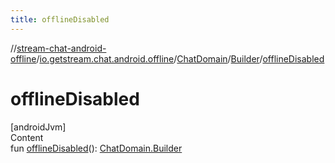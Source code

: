```yaml
---
title: offlineDisabled
---
```

//[stream-chat-android-offline](../../../../index.md)/[io.getstream.chat.android.offline](../../index.md)/[ChatDomain](../index.md)/[Builder](index.md)/[offlineDisabled](offlineDisabled.md)



# offlineDisabled  
[androidJvm]  
Content  
fun [offlineDisabled](offlineDisabled.md)(): [ChatDomain.Builder](index.md)  




